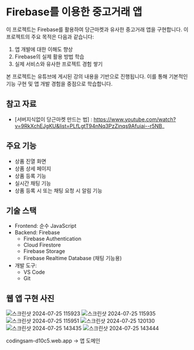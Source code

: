 # Firebase를 이용한 중고거래 앱

이 프로젝트는 Firebase를 활용하여 당근마켓과 유사한 중고거래 앱을 구현합니다. 이 프로젝트의 주요 목적은 다음과 같습니다:

1. 앱 개발에 대한 이해도 향상
2. Firebase의 실제 활용 방법 학습
3. 실제 서비스와 유사한 프로젝트 경험 쌓기

본 프로젝트는 유튜브에 게시된 강의 내용을 기반으로 진행됩니다. 이를 통해 기본적인 기능 구현 및 앱 개발 경험을 중점으로 학습합니다.

## 참고 자료
- [서버지식없이 당근마켓 만드는 법] : https://www.youtube.com/watch?v=9RkXchEJgKU&list=PLfLgtT94nNq3PzZinqs9Afuiai--r5NB_

## 주요 기능

- 상품 진열 화면
- 상품 상세 페이지
- 상품 등록 기능
- 실시간 채팅 기능
- 상품 등록 시 또는 채팅 요청 시 알림 기능

## 기술 스택

- Frontend: 순수 JavaScript
- Backend: Firebase
  - Firebase Authentication
  - Cloud Firestore
  - Firebase Storage
  - Firebase Realtime Database (채팅 기능용)
- 개발 도구:
  - VS Code
  - Git

## 웹 앱 구현 사진
![스크린샷 2024-07-25 115923](https://github.com/user-attachments/assets/c173cac3-1d8f-4300-a85a-45d40456f289)
![스크린샷 2024-07-25 115935](https://github.com/user-attachments/assets/571c7259-c8d2-4358-a4b4-f262602ccead)
![스크린샷 2024-07-25 115951](https://github.com/user-attachments/assets/1acf5c3f-f287-4c72-b134-754e8ea55fc5)
![스크린샷 2024-07-25 120130](https://github.com/user-attachments/assets/5380daf1-3dd8-4a6b-b910-78addf1ce4f6)
![스크린샷 2024-07-25 143435](https://github.com/user-attachments/assets/25d1abc0-e874-4df8-876e-2f67a0cc29bf)
![스크린샷 2024-07-25 143444](https://github.com/user-attachments/assets/249e595d-f1e7-447f-801b-57d57cf10262)

codingsam-d10c5.web.app -> 앱 도메인
